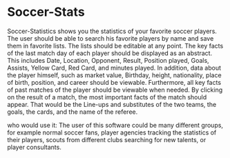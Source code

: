 # Soccer-Stats
Soccer-Statistics shows you the statistics of your favorite soccer players. The user should be able to search his favorite players by name and save them in favorite lists. The lists should be editable at any point. The key facts of the last match day of each player should be displayed as an abstract. This includes Date, Location, Opponent, Result, Position played, Goals, Assists, Yellow Card, Red Card, and minutes played. In addition, data about the player himself, such as market value, Birthday, height, nationality, place of birth, position, and career should be viewable. Furthermore, all key facts of past matches of the player should be viewable when needed. By clicking on the result of a match, the most important facts of the match should appear. That would be the Line-ups and substitutes of the two teams, the goals, the cards, and the name of the referee.

who would use it: The user of this software could be many different groups, for example normal soccer fans, player agencies tracking the statistics of their players, scouts from different clubs searching for new talents, or player consultants.

